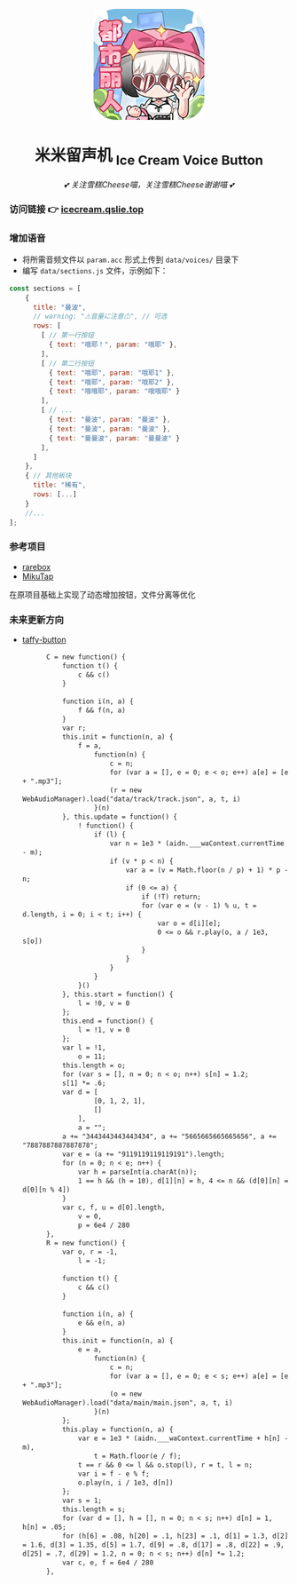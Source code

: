 <!-- markdownlint-disable MD033 MD041-->

<p align="center">
  <img src="img/favicon.ico" width="200" height="200"/>
</p>
<div align="center">

# 米米留声机 <sub>Ice Cream Voice Button</sub>
<!-- markdownlint-disable-next-line MD036 -->
_💕 关注雪糕Cheese喵，关注雪糕Cheese谢谢喵 💕_
</div>

### 访问链接 👉 [icecream.qslie.top](https://icecream.qslie.top/)

### 增加语音

- 将所需音频文件以 `param.acc` 形式上传到 `data/voices/` 目录下
- 编写 `data/sections.js` 文件，示例如下：

```js
const sections = [
    {
      title: "曼波",
      // warning: "⚠音量に注意⚠", // 可选
      rows: [
        [ // 第一行按钮
          { text: "哦耶！", param: "哦耶" },
        ],
        [ // 第二行按钮
          { text: "哦耶", param: "哦耶1" },
          { text: "哦耶", param: "哦耶2" },
          { text: "哦哦耶", param: "哦哦耶" }
        ],
        [ // ...
          { text: "曼波", param: "曼波" },
          { text: "曼波", param: "曼波" },
          { text: "曼曼波", param: "曼曼波" }
        ],
      ]
    },
    { // 其他板块
      title: "稀有",
      rows: [...]
    }
    //...
];
```

### 参考项目

- [rarebox](https://github.com/Initsnow/rarebox)
- [MikuTap](https://)

在原项目基础上实现了动态增加按钮，文件分离等优化

### 未来更新方向

- [taffy-button](https://github.com/ChowDPa02k/taffy-button)

			C = new function() {
				function t() {
					c && c()
				}

				function i(n, a) {
					f && f(n, a)
				}
				var r;
				this.init = function(n, a) {
					f = a,
						function(n) {
							c = n;
							for (var a = [], e = 0; e < o; e++) a[e] = [e + ".mp3"];
							(r = new WebAudioManager).load("data/track/track.json", a, t, i)
						}(n)
				}, this.update = function() {
					! function() {
						if (l) {
							var n = 1e3 * (aidn.___waContext.currentTime - m);
							if (v * p < n) {
								var a = (v = Math.floor(n / p) + 1) * p - n;
								if (0 <= a) {
									if (!T) return;
									for (var e = (v - 1) % u, t = d.length, i = 0; i < t; i++) {
										var o = d[i][e];
										0 <= o && r.play(o, a / 1e3, s[o])
									}
								}
							}
						}
					}()
				}, this.start = function() {
					l = !0, v = 0
				};
				this.end = function() {
					l = !1, v = 0
				};
				var l = !1,
					o = 11;
				this.length = o;
				for (var s = [], n = 0; n < o; n++) s[n] = 1.2;
				s[1] *= .6;
				var d = [
						[0, 1, 2, 1],
						[]
					],
					a = "";
				a += "3443443443443434", a += "5665665665665656", a += "7887887887887878";
				var e = (a += "9119119119119191").length;
				for (n = 0; n < e; n++) {
					var h = parseInt(a.charAt(n));
					1 == h && (h = 10), d[1][n] = h, 4 <= n && (d[0][n] = d[0][n % 4])
				}
				var c, f, u = d[0].length,
					v = 0,
					p = 6e4 / 280
			},
			R = new function() {
				var o, r = -1,
					l = -1;

				function t() {
					c && c()
				}

				function i(n, a) {
					e && e(n, a)
				}
				this.init = function(n, a) {
					e = a,
						function(n) {
							c = n;
							for (var a = [], e = 0; e < s; e++) a[e] = [e + ".mp3"];
							(o = new WebAudioManager).load("data/main/main.json", a, t, i)
						}(n)
				};
				this.play = function(n, a) {
					var e = 1e3 * (aidn.___waContext.currentTime + h[n] - m),
						t = Math.floor(e / f);
					t == r && 0 <= l && o.stop(l), r = t, l = n;
					var i = f - e % f;
					o.play(n, i / 1e3, d[n])
				};
				var s = 1;
				this.length = s;
				for (var d = [], h = [], n = 0; n < s; n++) d[n] = 1, h[n] = .05;
				for (h[6] = .08, h[20] = .1, h[23] = .1, d[1] = 1.3, d[2] = 1.6, d[3] = 1.35, d[5] = 1.7, d[9] = .8, d[17] = .8, d[22] = .9, d[25] = .7, d[29] = 1.2, n = 0; n < s; n++) d[n] *= 1.2;
				var c, e, f = 6e4 / 280
			},